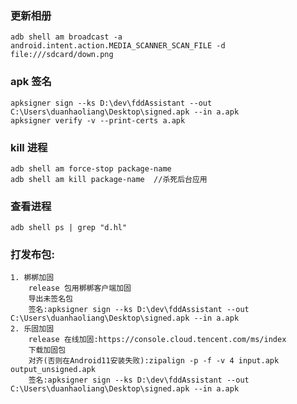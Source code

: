 ### 更新相册
    adb shell am broadcast -a android.intent.action.MEDIA_SCANNER_SCAN_FILE -d file:///sdcard/down.png

### apk 签名
    apksigner sign --ks D:\dev\fddAssistant --out C:\Users\duanhaoliang\Desktop\signed.apk --in a.apk
    apksigner verify -v --print-certs a.apk

### kill 进程
    adb shell am force-stop package-name
    adb shell am kill package-name  //杀死后台应用

### 查看进程
    adb shell ps | grep "d.hl"

### 打发布包:
    1. 梆梆加固
        release 包用梆梆客户端加固
        导出未签名包
        签名:apksigner sign --ks D:\dev\fddAssistant --out C:\Users\duanhaoliang\Desktop\signed.apk --in a.apk
    2. 乐固加固
        release 在线加固:https://console.cloud.tencent.com/ms/index
        下载加固包
        对齐(否则在Android11安装失败):zipalign -p -f -v 4 input.apk output_unsigned.apk
        签名:apksigner sign --ks D:\dev\fddAssistant --out C:\Users\duanhaoliang\Desktop\signed.apk --in a.apk